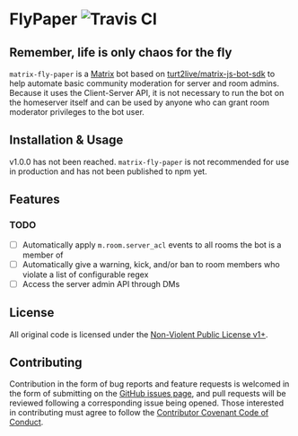 # FlyPaper ![Travis CI](https://travis-ci.com/serra-allgood/matrix-fly-paper.svg?branch=master)

## Remember, life is only chaos for the fly

`matrix-fly-paper` is a [Matrix](https://matrix.org) bot based on [turt2live/matrix-js-bot-sdk](https://github.com/turt2live/matrix-js-bot-sdk.git) to help automate basic community moderation for server and room admins. Because it uses the Client-Server API, it is not necessary to run the bot on the homeserver itself and can be used by anyone who can grant room moderator privileges to the bot user.

## Installation & Usage

v1.0.0 has not been reached. `matrix-fly-paper` is not recommended for use in production and has not been published to npm yet.

## Features

### TODO

- [ ] Automatically apply `m.room.server_acl` events to all rooms the bot is a member of
- [ ] Automatically give a warning, kick, and/or ban to room members who violate a list of configurable regex
- [ ] Access the server admin API through DMs

## License

All original code is licensed under the [Non-Violent Public License v1+](https://git.pixie.town/thufie/NPL).

## Contributing

Contribution in the form of bug reports and feature requests is welcomed in the form of submitting on the [GitHub issues page](https://github.com/serra-allgood/matrix-fly-paper/issues), and pull requests will be reviewed following a corresponding issue being opened. Those interested in contributing must agree to follow the [Contributor Covenant Code of Conduct](https://github.com/ContributorCovenant/contributor_covenant).
